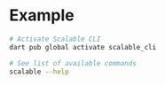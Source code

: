 # Example

```sh
# Activate Scalable CLI
dart pub global activate scalable_cli

# See list of available commands
scalable --help
```
